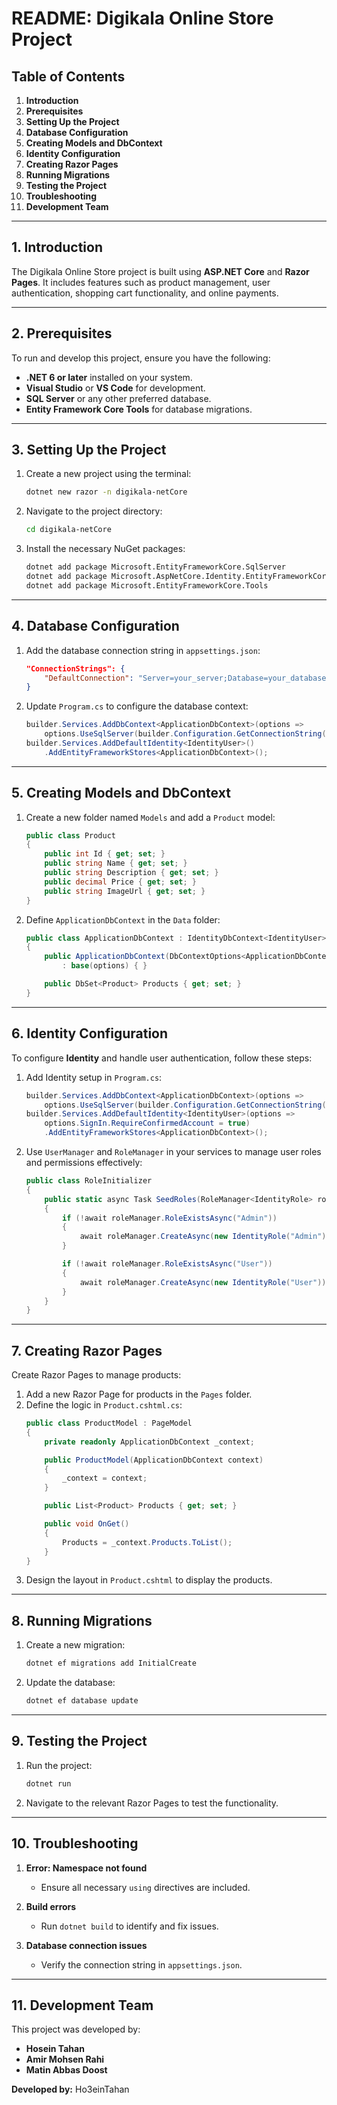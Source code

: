 # README: Digikala Online Store Project

## Table of Contents
1. **Introduction**
2. **Prerequisites**
3. **Setting Up the Project**
4. **Database Configuration**
5. **Creating Models and DbContext**
6. **Identity Configuration**
7. **Creating Razor Pages**
8. **Running Migrations**
9. **Testing the Project**
10. **Troubleshooting**
11. **Development Team**

---

## 1. Introduction
The Digikala Online Store project is built using **ASP.NET Core** and **Razor Pages**. It includes features such as product management, user authentication, shopping cart functionality, and online payments.

---

## 2. Prerequisites
To run and develop this project, ensure you have the following:

- **.NET 6 or later** installed on your system.
- **Visual Studio** or **VS Code** for development.
- **SQL Server** or any other preferred database.
- **Entity Framework Core Tools** for database migrations.

---

## 3. Setting Up the Project

1. Create a new project using the terminal:
   ```bash
   dotnet new razor -n digikala-netCore
   ```

2. Navigate to the project directory:
   ```bash
   cd digikala-netCore
   ```

3. Install the necessary NuGet packages:
   ```bash
   dotnet add package Microsoft.EntityFrameworkCore.SqlServer
   dotnet add package Microsoft.AspNetCore.Identity.EntityFrameworkCore
   dotnet add package Microsoft.EntityFrameworkCore.Tools
   ```

---

## 4. Database Configuration

1. Add the database connection string in `appsettings.json`:
   ```json
   "ConnectionStrings": {
       "DefaultConnection": "Server=your_server;Database=your_database;User Id=your_user;Password=your_password;"
   }
   ```

2. Update `Program.cs` to configure the database context:
   ```csharp
   builder.Services.AddDbContext<ApplicationDbContext>(options =>
       options.UseSqlServer(builder.Configuration.GetConnectionString("DefaultConnection")));
   builder.Services.AddDefaultIdentity<IdentityUser>()
       .AddEntityFrameworkStores<ApplicationDbContext>();
   ```

---

## 5. Creating Models and DbContext

1. Create a new folder named `Models` and add a `Product` model:
   ```csharp
   public class Product
   {
       public int Id { get; set; }
       public string Name { get; set; }
       public string Description { get; set; }
       public decimal Price { get; set; }
       public string ImageUrl { get; set; }
   }
   ```

2. Define `ApplicationDbContext` in the `Data` folder:
   ```csharp
   public class ApplicationDbContext : IdentityDbContext<IdentityUser>
   {
       public ApplicationDbContext(DbContextOptions<ApplicationDbContext> options)
           : base(options) { }

       public DbSet<Product> Products { get; set; }
   }
   ```

---

## 6. Identity Configuration

To configure **Identity** and handle user authentication, follow these steps:

1. Add Identity setup in `Program.cs`:
   ```csharp
   builder.Services.AddDbContext<ApplicationDbContext>(options =>
       options.UseSqlServer(builder.Configuration.GetConnectionString("DefaultConnection")));
   builder.Services.AddDefaultIdentity<IdentityUser>(options =>
       options.SignIn.RequireConfirmedAccount = true)
       .AddEntityFrameworkStores<ApplicationDbContext>();
   ```

2. Use `UserManager` and `RoleManager` in your services to manage user roles and permissions effectively:
   ```csharp
   public class RoleInitializer
   {
       public static async Task SeedRoles(RoleManager<IdentityRole> roleManager)
       {
           if (!await roleManager.RoleExistsAsync("Admin"))
           {
               await roleManager.CreateAsync(new IdentityRole("Admin"));
           }

           if (!await roleManager.RoleExistsAsync("User"))
           {
               await roleManager.CreateAsync(new IdentityRole("User"));
           }
       }
   }
   ```

---

## 7. Creating Razor Pages

Create Razor Pages to manage products:

1. Add a new Razor Page for products in the `Pages` folder.
2. Define the logic in `Product.cshtml.cs`:
   ```csharp
   public class ProductModel : PageModel
   {
       private readonly ApplicationDbContext _context;

       public ProductModel(ApplicationDbContext context)
       {
           _context = context;
       }

       public List<Product> Products { get; set; }

       public void OnGet()
       {
           Products = _context.Products.ToList();
       }
   }
   ```
3. Design the layout in `Product.cshtml` to display the products.

---

## 8. Running Migrations

1. Create a new migration:
   ```bash
   dotnet ef migrations add InitialCreate
   ```
2. Update the database:
   ```bash
   dotnet ef database update
   ```

---

## 9. Testing the Project

1. Run the project:
   ```bash
   dotnet run
   ```
2. Navigate to the relevant Razor Pages to test the functionality.

---

## 10. Troubleshooting

1. **Error: Namespace not found**
   - Ensure all necessary `using` directives are included.

2. **Build errors**
   - Run `dotnet build` to identify and fix issues.

3. **Database connection issues**
   - Verify the connection string in `appsettings.json`.

---

## 11. Development Team

This project was developed by:

- **Hosein Tahan**
- **Amir Mohsen Rahi**
- **Matin Abbas Doost**

**Developed by:** Ho3einTahan


